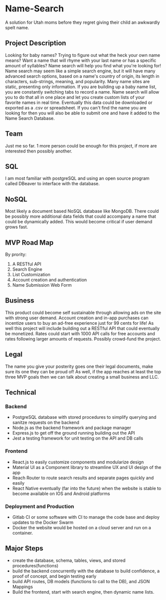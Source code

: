 # Name-Search
A solution for Utah moms before they regret giving their child an awkwardly spelt name.

## Project Description
Looking for baby names? Trying to figure out what the heck your own name means? Want a name that will rhyme with your last name or has a specific amount of syllables? Name search will help you find what you're looking for! Name search may seem like a simple search engine, but it will have many advanced search options, based on a name's country of origin, its length in characters, sub-strings, meaning, and popularity. Many name sites are static, presenting only information. If you are building up a baby name list, you are constantly switching tabs to record a name. Name search will allow you to do that all in one place and let you create custom lists of your favorite names in real time. Eventually this data could be downloaded or exported as a .csv or spreadsheet. If you can't find the name you are looking for then you will also be able to submit one and have it added to the Name Search Database.

## Team
Just me so far. 1 more person could be enough for this project, if more are interested then possibly another.

## SQL
I am most familiar with postgreSQL and using an open source program called DBeaver to interface with the database.

## NoSQL
Most likely a document based NoSQL database like MongoDB. There could be possibly more additional data fields that could accompany a name that could be dynamically added. This would become critical if user demand grows fast.

## MVP Road Map
By prority:
1. A RESTful API
2. Search Engine
3. List Customization
4. Account creation and authentication 
5. Name Submission Web Form

## Business
This product could become self sustainable through allowing ads on the site with strong user demand. Account creation and in-app purchases can incentize users to buy an ad-free experience just for 99 cents for life! As well this project will include building out a RESTful API that could eventually be monetized. Rates could start with 1000 API calls for free accounts and rates following larger amounts of requests. Possibly crowd-fund the project.

## Legal 
The name you give your posterity goes one their legal documents, make sure its one they can be proud of! As well, if the app reaches at least the top three MVP goals then we can talk about creating a small business and LLC. 

## Technical
### Backend
 - PostgreSQL database with stored procedures to simplify querying and sanitze requests on the backend 
 - Node.js as the backend framework and package manager
 - Express.js to get off the ground running building out the API
 - Jest a testing framework for unit testing on the API and DB calls
### Frontend
 - React.js to easily customize components and modularize design
 - Material UI as a Component library to streamline UX and UI design of the app
 - Reach Router to route search results and separate pages quickly and easily
 - React Native eventually (far into the future) when the website is stable to become available on IOS and Android platforms
 ### Deployment and Production
 - Gitlab CI or some software with CI to manage the code base and deploy updates to the Docker Swarm
 - Docker the website would be hosted on a cloud server and run on a container.
 
 ## Major Steps 
 - create the database, schema, tables, views, and stored procedures(functions)
 - build the backend concurrently with the database to build confidence, a proof of concept, and begin testing early
 - build API routes, DB models (functions to call to the DB), and JSON Mappings
 - Build the frontend, start with search engine, then dynamic name lists.

